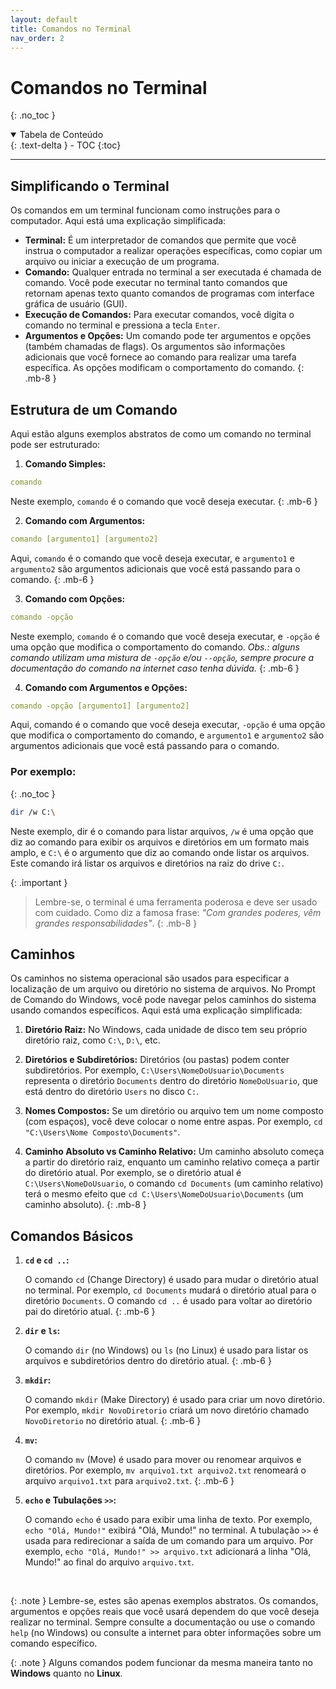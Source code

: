 ```yaml
---
layout: default
title: Comandos no Terminal
nav_order: 2
---
```


# Comandos no Terminal

{: .no_toc }

<details open markdown="block">
  <summary>
    Tabela de Conteúdo
  </summary>
  {: .text-delta }
- TOC
{:toc}
</details>

---

## Simplificando o Terminal

Os comandos em um terminal funcionam como instruções para o computador. Aqui está uma explicação simplificada:

* **Terminal:** É um interpretador de comandos que permite que você instrua o computador a realizar operações específicas, como copiar um arquivo ou iniciar a execução de um programa.
* **Comando:** Qualquer entrada no terminal a ser executada é chamada de comando. Você pode executar no terminal tanto comandos que retornam apenas texto quanto comandos de programas com interface gráfica de usuário (GUI).
* **Execução de Comandos:** Para executar comandos, você digita o comando no terminal e pressiona a tecla `Enter`.
* **Argumentos e Opções:** Um comando pode ter argumentos e opções (também chamadas de flags). Os argumentos são informações adicionais que você fornece ao comando para realizar uma tarefa específica. As opções modificam o comportamento do comando.
{: .mb-8 }

## Estrutura de um Comando

Aqui estão alguns exemplos abstratos de como um comando no terminal pode ser estruturado:

1. **Comando Simples:**
```yaml
comando
```
Neste exemplo, `comando` é o comando que você deseja executar.
    {: .mb-6 }

2. **Comando com Argumentos:**
```yaml
comando [argumento1] [argumento2]
```
Aqui, `comando` é o comando que você deseja executar, e `argumento1` e `argumento2` são argumentos adicionais que você está passando para o comando.
    {: .mb-6 }

3. **Comando com Opções:**
```yaml
comando -opção
```
Neste exemplo, `comando` é o comando que você deseja executar, e `-opção` é uma opção que modifica o comportamento do comando.
*Obs.: alguns comando utilizam uma mistura de `-opção` e/ou `--opção`, sempre procure a documentação do comando na internet caso tenha dúvida.*
    {: .mb-6 }

4. **Comando com Argumentos e Opções:**
```yaml
comando -opção [argumento1] [argumento2]
```
Aqui, comando é o comando que você deseja executar, `-opção` é uma opção que modifica o comportamento do comando, e `argumento1` e `argumento2` são argumentos adicionais que você está passando para o comando.

### Por exemplo:
{: .no_toc }

```bash
dir /w C:\
```

Neste exemplo, dir é o comando para listar arquivos, `/w` é uma opção que diz ao comando para exibir os arquivos e diretórios em um formato mais amplo, e `C:\` é o argumento que diz ao comando onde listar os arquivos. Este comando irá listar os arquivos e diretórios na raiz do drive `C:`.

{: .important }
> Lembre-se, o terminal é uma ferramenta poderosa e deve ser usado com cuidado. Como diz a famosa frase: *"Com grandes poderes, vêm grandes responsabilidades"*.
{: .mb-8 }

## Caminhos

Os caminhos no sistema operacional são usados para especificar a localização de um arquivo ou diretório no sistema de arquivos. No Prompt de Comando do Windows, você pode navegar pelos caminhos do sistema usando comandos específicos. Aqui está uma explicação simplificada:

1. **Diretório Raiz:**
No Windows, cada unidade de disco tem seu próprio diretório raiz, como `C:\`, `D:\`, etc.

2. **Diretórios e Subdiretórios:**
Diretórios (ou pastas) podem conter subdiretórios. Por exemplo, `C:\Users\NomeDoUsuario\Documents` representa o diretório `Documents` dentro do diretório `NomeDoUsuario`, que está dentro do diretório `Users` no disco `C:`.

3. **Nomes Compostos:**
Se um diretório ou arquivo tem um nome composto (com espaços), você deve colocar o nome entre aspas. Por exemplo, `cd "C:\Users\Nome Composto\Documents"`.

4. **Caminho Absoluto vs Caminho Relativo:**
Um caminho absoluto começa a partir do diretório raiz, enquanto um caminho relativo começa a partir do diretório atual. Por exemplo, se o diretório atual é `C:\Users\NomeDoUsuario`, o comando `cd Documents` (um caminho relativo) terá o mesmo efeito que `cd C:\Users\NomeDoUsuario\Documents` (um caminho absoluto).
{: .mb-8 }

## Comandos Básicos

1. **`cd` e `cd ..`:**

    O comando `cd` (Change Directory) é usado para mudar o diretório atual no terminal. Por exemplo, `cd Documents` mudará o diretório atual para o diretório `Documents`. O comando `cd ..` é usado para voltar ao diretório pai do diretório atual.
    {: .mb-6 }

2. **`dir` e `ls`:**

    O comando `dir` (no Windows) ou `ls` (no Linux) é usado para listar os arquivos e subdiretórios dentro do diretório atual.
    {: .mb-6 }

3. **`mkdir`:**
    
    O comando `mkdir` (Make Directory) é usado para criar um novo diretório. Por exemplo, `mkdir NovoDiretorio` criará um novo diretório chamado `NovoDiretorio` no diretório atual.
    {: .mb-6 }

4. **`mv`:**

    O comando `mv` (Move) é usado para mover ou renomear arquivos e diretórios. Por exemplo, `mv arquivo1.txt arquivo2.txt` renomeará o arquivo `arquivo1.txt` para `arquivo2.txt`.
    {: .mb-6 }

5. **`echo` e Tubulações `>>`:**
    
    O comando `echo` é usado para exibir uma linha de texto. Por exemplo, `echo "Olá, Mundo!"` exibirá "Olá, Mundo!" no terminal. A tubulação `>>` é usada para redirecionar a saída de um comando para um arquivo. Por exemplo, `echo "Olá, Mundo!" >> arquivo.txt` adicionará a linha "Olá, Mundo!" ao final do arquivo `arquivo.txt`.

&nbsp;

{: .note }
Lembre-se, estes são apenas exemplos abstratos. Os comandos, argumentos e opções reais que você usará dependem do que você deseja realizar no terminal. Sempre consulte a documentação ou use o comando `help` (no Windows) ou consulte a internet para obter informações sobre um comando específico.

{: .note }
Alguns comandos podem funcionar da mesma maneira tanto no **Windows** quanto no **Linux**.

